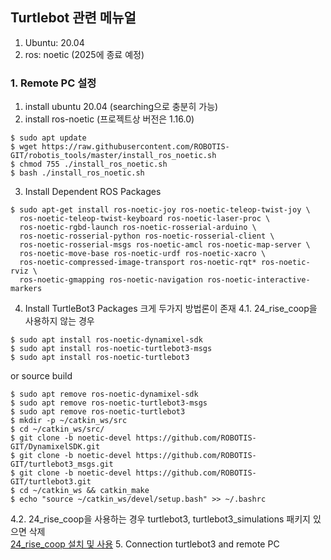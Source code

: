 ## Turtlebot 관련 메뉴얼
1. Ubuntu: 20.04
2. ros: noetic (2025에 종료 예정)

### 1. Remote PC 설정
1. install ubuntu 20.04 (searching으로 충분히 가능)
2. install ros-noetic (프로젝트상 버전은 1.16.0) 
``` 
$ sudo apt update  
$ wget https://raw.githubusercontent.com/ROBOTIS-GIT/robotis_tools/master/install_ros_noetic.sh  
$ chmod 755 ./install_ros_noetic.sh  
$ bash ./install_ros_noetic.sh  
```
3. Install Dependent ROS Packages
```
$ sudo apt-get install ros-noetic-joy ros-noetic-teleop-twist-joy \
  ros-noetic-teleop-twist-keyboard ros-noetic-laser-proc \
  ros-noetic-rgbd-launch ros-noetic-rosserial-arduino \
  ros-noetic-rosserial-python ros-noetic-rosserial-client \
  ros-noetic-rosserial-msgs ros-noetic-amcl ros-noetic-map-server \
  ros-noetic-move-base ros-noetic-urdf ros-noetic-xacro \
  ros-noetic-compressed-image-transport ros-noetic-rqt* ros-noetic-rviz \
  ros-noetic-gmapping ros-noetic-navigation ros-noetic-interactive-markers
```
4. Install TurtleBot3 Packages
크게 두가지 방법론이 존재 
4.1. 24_rise_coop을 사용하지 않는 경우 
```
$ sudo apt install ros-noetic-dynamixel-sdk
$ sudo apt install ros-noetic-turtlebot3-msgs
$ sudo apt install ros-noetic-turtlebot3
``` 
or source build 
```
$ sudo apt remove ros-noetic-dynamixel-sdk
$ sudo apt remove ros-noetic-turtlebot3-msgs
$ sudo apt remove ros-noetic-turtlebot3
$ mkdir -p ~/catkin_ws/src
$ cd ~/catkin_ws/src/
$ git clone -b noetic-devel https://github.com/ROBOTIS-GIT/DynamixelSDK.git
$ git clone -b noetic-devel https://github.com/ROBOTIS-GIT/turtlebot3_msgs.git
$ git clone -b noetic-devel https://github.com/ROBOTIS-GIT/turtlebot3.git
$ cd ~/catkin_ws && catkin_make
$ echo "source ~/catkin_ws/devel/setup.bash" >> ~/.bashrc
``` 
4.2. 24_rise_coop을 사용하는 경우 
turtlebot3, turtlebot3_simulations 패키지 있으면 삭제  
[24_rise_coop 설치 및 사용](https://github.com/sepengsu/rise_coop_manual/blob/main/manual/main.md)
5. Connection turtlebot3 and remote PC

